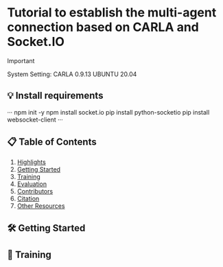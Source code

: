 # Tutorial to establish the multi-agent connection based on CARLA and Socket.IO

> [!IMPORTANT]
> System Setting: CARLA 0.9.13 UBUNTU 20.04


## 💡 Install requirements

···
npm init -y
npm install socket.io
pip install python-socketio
pip install websocket-client
···



## 📋 Table of Contents

1. [Highlights](#highlight)
2. [Getting Started](#setup)
3. [Training](#training)
4. [Evaluation](#evaluation)
5. [Contributors](#contributors)
6. [Citation](#citation)
7. [Other Resources](#resources)

## 🛠️ Getting Started <a name="setup"></a>


## 🚋 Training <a name="training"></a>
